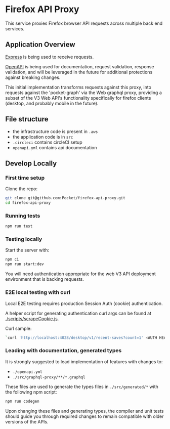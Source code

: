 # Firefox API Proxy

This service proxies Firefox browser API requests across multiple back end services.

## Application Overview

[Express](https://expressjs.com) is being used to receive requests.

[OpenAPI](https://swagger.io/specification/) is being used for documentation, request validation, response validation, and will be leveraged in the future for additional protections against breaking changes.

This initial implementation transforms requests against this proxy, into requests against the 'pocket-graph' via the Web graphql proxy, providing a subset of the V3 Web API's functionality specifically for firefox clients (desktop, and probably mobile in the future).

## File structure

- the infrastructure code is present in `.aws`
- the application code is in `src`
- `.circleci` contains circleCI setup
- `openapi.yml` contains api documentation

## Develop Locally

### First time setup

Clone the repo:

```bash
git clone git@github.com:Pocket/firefox-api-proxy.git
cd firefox-api-proxy
```

### Running tests

```bash
npm run test
```

### Testing locally

Start the server with:

```bash
npm ci
npm run start:dev
```

You will need authentication appropriate for the web V3 API deployment environment that is backing requests.

### E2E local testing with curl

Local E2E testing requires production Session Auth (cookie) authentication.

A helper script for generating authentication curl args can be found at [./scripts/scrapeCookie.js](./scripts/scrapeCookie.js).

Curl sample:

```bash
`curl 'http://localhost:4028/desktop/v1/recent-saves?count=1' <AUTH HEADERS GO HERE>`
```

### Leading with documentation, generated types

It is strongly suggested to lead implementation of features with changes to:

- `./openapi.yml`
- `./src/graphql-proxy/**/*.graphql`

These files are used to generate the types files in `./src/generated/*` with the following npm script:

```bash
npm run codegen
```

Upon changing these files and generating types, the compiler and unit tests should guide you through required changes to remain compatible with older versions of the APIs.
